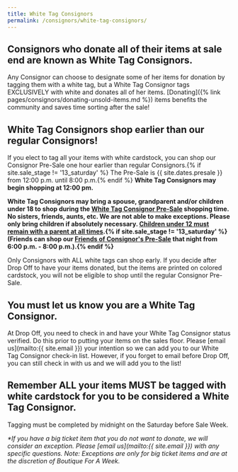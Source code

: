 ```yaml
---
title: White Tag Consignors
permalink: /consignors/white-tag-consignors/
---
```


## Consignors who donate all of their items at sale end are known as White Tag Consignors.

Any Consignor can choose to designate some of her items for donation by tagging them with a white tag, but a White Tag Consignor tags EXCLUSIVELY with white and donates all of her items. [Donating]({% link pages/consignors/donating-unsold-items.md %}) items benefits the community and saves time sorting after the sale!

## White Tag Consignors shop earlier than our regular Consignors!

If you elect to tag all your items with white cardstock, you can shop our Consignor Pre-Sale one hour earlier than regular Consignors.{% if site.sale_stage != '13_saturday' %} The Pre-Sale is {{ site.dates.presale }} from 12:00 p.m. until 8:00 p.m.{% endif %} **White Tag Consignors may begin shopping at 12:00 pm.**

**White Tag Consignors may bring a spouse, grandparent and/or children under 18 to shop during the [White Tag Consignor Pre-Sale](/events/) shopping time. No sisters, friends, aunts, etc. We are not able to make exceptions. Please only bring children if absolutely necessary. <u>Children under 12 must remain with a parent at all times</u>.{% if site.sale_stage != '13_saturday' %}(Friends can shop our [Friends of Consignor's Pre-Sale](/events/) that night from 6:00 p.m. - 8:00 p.m.).{% endif %}**

Only Consignors with ALL white tags can shop early. If you decide after Drop Off to have your items donated, but the items are printed on colored cardstock, you will not be eligible to shop until the regular Consignor Pre-Sale.

## You must let us know you are a White Tag Consignor.

At Drop Off, you need to check in and have your White Tag Consignor status verified. Do this prior to putting your items on the sales floor. Please [email us](mailto:{{ site.email }}) your intention so we can add you to our White Tag Consignor check-in list. However, if you forget to email before Drop Off, you can still check in with us and we will add you to the list!

## Remember ALL your items MUST be tagged with white cardstock for you to be considered a White Tag Consignor.

Tagging must be completed by midnight on the Saturday before Sale Week.

_*If you have a big ticket item that you do not want to donate, we will consider an exception. Please [email us](mailto:{{ site.email }}) with any specific questions. Note: Exceptions are only for big ticket items and are at the discretion of Boutique For A Week._
